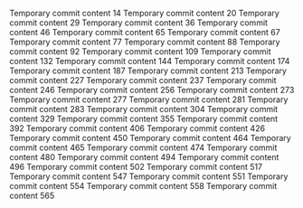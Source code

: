 Temporary commit content 14
Temporary commit content 20
Temporary commit content 29
Temporary commit content 36
Temporary commit content 46
Temporary commit content 65
Temporary commit content 67
Temporary commit content 77
Temporary commit content 88
Temporary commit content 92
Temporary commit content 109
Temporary commit content 132
Temporary commit content 144
Temporary commit content 174
Temporary commit content 187
Temporary commit content 213
Temporary commit content 227
Temporary commit content 237
Temporary commit content 246
Temporary commit content 256
Temporary commit content 273
Temporary commit content 277
Temporary commit content 281
Temporary commit content 283
Temporary commit content 304
Temporary commit content 329
Temporary commit content 355
Temporary commit content 392
Temporary commit content 406
Temporary commit content 426
Temporary commit content 450
Temporary commit content 464
Temporary commit content 465
Temporary commit content 474
Temporary commit content 480
Temporary commit content 494
Temporary commit content 496
Temporary commit content 502
Temporary commit content 517
Temporary commit content 547
Temporary commit content 551
Temporary commit content 554
Temporary commit content 558
Temporary commit content 565
